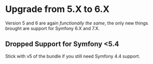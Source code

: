 # Upgrade from 5.X to 6.X

Version 5 and 6 are again *functionally the same*, the only new things brought
are support for Symfony 6.X and 7.X.

## Dropped Support for Symfony <5.4

Stick with v5 of the bundle if you still need Symfony 4.4 support.
